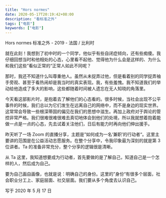 ```yaml
---
title: "Hors normes"
date: 2020-05-17T20:19:42+08:00
description: "看标准之外"
tags: ["电影"]
keywords: ["电影"]
---
```


Hors normes 标准之外 - 2019 - 法国 / 比利时

就在此刻！我想到了初中时的一个同学，他似乎有些自闭症倾向，还有些痴傻。我仔细回想当时和他相处的心态，心里看不起他、觉得他为什么会是这样的、为什么和我们这些”看似正常的“正常人如此不同呢？

那时，我还不知道什么叫尊重他人。虽然从未捉弄过他，但是看着别的同学捉弄袖手旁观、甚至于看热闹却是我当时的真实表现。我，有些羞愧。我不知道我们的举动给他造成了多大的影响，这些都随着时间被人遗忘在无人知晓的角落里。

今天看这部影片时，是抱着去了解他们的心态看的。很多时候，当社会出现不公平事件的时候，我们总以为它们发生在远离自己的网络中，而不是身边的现实世界。这常常会导致一些根深蒂固的偏见在我们的思想中滋生。再加上政府对于舆论的管控非常严格。我们很难很难很难去真切地体会到他们的处境，所以我就想着抱着能做一点是一点的心态，先去试着关注他们，日后有能力时再向他们伸出援手。

昨天听了一场 Zoom 的直播分享，主题是”如何成为一名‘兼职’的行动者“。这里主要讲的范围是在公益活动志愿服务。在整个分享中，令我印象最为深刻的就是第 3 位讲者。Ta 的准备非常充分，整个分享的逻辑很是清晰。

从 Ta 这里，我知道想要成为行动者，首先要做的是了解自己，知道自己是一个怎样的人，然后成为自己。

要为自己画自画像，也就是说：明确自己的身份。这里的”身份“有很多个层面，社会职业分工上、家庭层面、社交层面。我们要从多个角度去认识自己。

写于 2020 年 5 月 17 日
